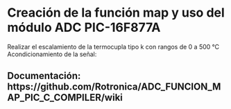 <h1>Creación de la función map y uso del módulo ADC PIC-16F877A</h1>
Realizar el escalamiento de la termocupla tipo k con rangos de 0 a 500 °C
Acondicionamiento de la señal:

<h2>Documentación: https://github.com/Rotronica/ADC_FUNCION_MAP_PIC_C_COMPILER/wiki </h2>

